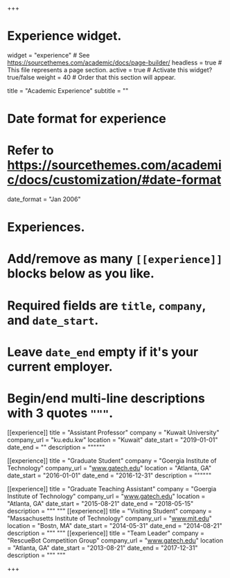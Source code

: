+++
# Experience widget.
widget = "experience"  # See https://sourcethemes.com/academic/docs/page-builder/
headless = true  # This file represents a page section.
active = true  # Activate this widget? true/false
weight = 40  # Order that this section will appear.

title = "Academic Experience"
subtitle = ""

# Date format for experience
#   Refer to https://sourcethemes.com/academic/docs/customization/#date-format
date_format = "Jan 2006"

# Experiences.
#   Add/remove as many `[[experience]]` blocks below as you like.
#   Required fields are `title`, `company`, and `date_start`.
#   Leave `date_end` empty if it's your current employer.
#   Begin/end multi-line descriptions with 3 quotes `"""`.
[[experience]]
  title = "Assistant Professor"
  company = "Kuwait University"
  company_url = "ku.edu.kw"
  location = "Kuwait"
  date_start = "2019-01-01"
  date_end = ""
  description = """"""

[[experience]]
  title = "Graduate Student"
  company = "Goergia Institute of Technology"
  company_url = "www.gatech.edu"
  location = "Atlanta, GA"
  date_start = "2016-01-01"
  date_end = "2016-12-31"
  description = """"""

[[experience]]
  title = "Graduate Teaching Assistant"
  company = "Goergia Institute of Technology"
  company_url = "www.gatech.edu"
  location = "Atlanta, GA"
  date_start = "2015-08-21"
  date_end = "2018-05-15"
  description = """
  """
[[experience]]
  title = "Visiting Student"
  company = "Massachusetts  Institute of Technology"
  company_url = "www.mit.edu"
  location = "Bostn, MA"
  date_start = "2014-05-31"
  date_end = "2014-08-21"
  description = """
  """
[[experience]]
  title = "Team Leader"
  company = "RescueBot Competition Group"
  company_url = "www.gatech.edu"
  location = "Atlanta, GA"
  date_start = "2013-08-21"
  date_end = "2017-12-31"
  description = """
  """

+++
